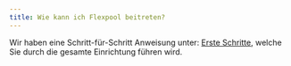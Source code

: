 ```yaml
---
title: Wie kann ich Flexpool beitreten?
---
```


Wir haben eine Schritt-für-Schritt Anweisung unter: [Erste Schritte](/get-started), welche Sie durch die gesamte Einrichtung führen wird.
